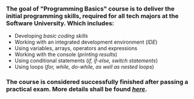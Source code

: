 ### The goal of **"Programming Basics"** course is to deliver the initial programming skills, required for all tech majors at the **Software University**. Which includes:
*  Developing *basic coding skills*
*   Working with an integrated development environment (*IDE*)
*  Using variables, arrays, operators and expressions
*  Working with the console (*printing results*)
*  Using conditional statements (*if, if-else, switch statements*)
*  Using loops (*for, while, do-while, as well as nested loops*)

### The course is considered successfully finished after passing a practical exam. More details shall be found <a href = "https://softuni.bg/trainings/courses" target="_blank">*here*</a>.